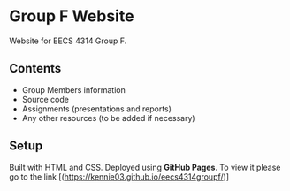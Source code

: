 # Group F Website

Website for EECS 4314 Group F.

## Contents
- Group Members information
- Source code
- Assignments (presentations and reports)
- Any other resources (to be added if necessary)

## Setup
Built with HTML and CSS. Deployed using **GitHub Pages**. 
To view it please go to the link [(https://kennie03.github.io/eecs4314groupf/)]

